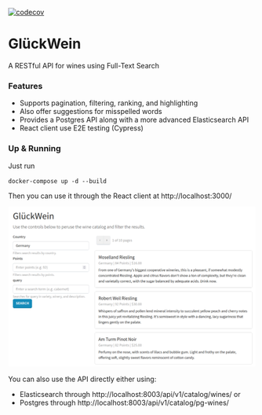 [![codecov](https://codecov.io/gh/Weapon-X6/GluEckWein/graph/badge.svg?token=3UHVPNOGUL)](https://codecov.io/gh/Weapon-X6/GluEckWein)

# GlückWein
A RESTful API for wines using Full-Text Search


### Features

* Supports pagination, filtering, ranking, and highlighting
* Also offer suggestions for misspelled words 
* Provides a Postgres API along with a more advanced Elasticsearch API
* React client use E2E testing (Cypress)

### Up & Running
Just run
```
docker-compose up -d --build
```

Then you can use it through the React client at http://localhost:3000/

![React client|666x430](client/public/glueckwein_DE.png)


You can also use the API directly either using:
- Elasticsearch through http://localhost:8003/api/v1/catalog/wines/  or
- Postgres through http://localhost:8003/api/v1/catalog/pg-wines/
